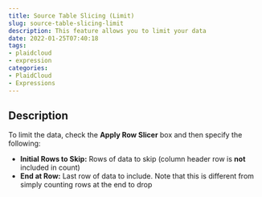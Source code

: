 ```yaml
---
title: Source Table Slicing (Limit)
slug: source-table-slicing-limit
description: This feature allows you to limit your data
date: 2022-01-25T07:40:18
tags:
- plaidcloud
- expression
categories:
- PlaidCloud
- Expressions
---
```



## Description


To limit the data, check the **Apply Row Slicer** box and then specify the following:


* **Initial Rows to Skip:** Rows of data to skip (column header row is **not** included in count)
* **End at Row:** Last row of data to include. Note that this is different from simply counting rows at the end to drop
